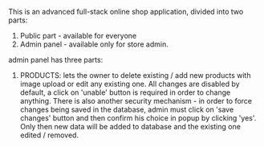

This is an advanced full-stack online shop application, divided into two parts:
1. Public part - available for everyone
2. Admin panel - available only for store admin. 

admin panel has three parts:
1. PRODUCTS:
 lets the owner to delete existing / add new products with image upload or edit any existing one. All changes are disabled by default, a click on 'unable' button is required in order to change anything. There is also another security mechanism - in order to force changes being saved in the database, admin must click on 'save changes' button and then confirm his choice in popup by clicking 'yes'. Only then new data will be added to database and the existing one edited / removed.

